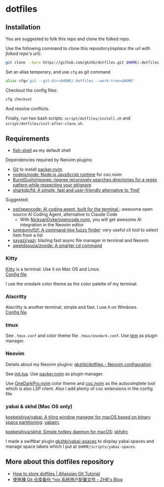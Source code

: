 # dotfiles

## Installation

You are suggested to folk this repo and clone the folked repo.

Use the following command to clone this repository(*replace the url with folked
repo's url*):

```bash
git clone --bare https://github.com/gkzhb/dotfiles.git $HOME/.dotfiles
```

Set an alias temporary, and use `cfg` as git command

```bash
alias cfg='git --git-dir=$HOME/.dotfiles --work-tree=$HOME'
```

Checkout the config files:

```bash
cfg checkout
```

And resolve conflicts.

Finally, run two bash scripts: `script/dotfiles/install.sh` and `script/dotfiles/init-after-clone.sh`.

## Requirements

* [fish-shell](https://github.com/fish-shell/fish-shell) as my default shell

Dependencies required by Neovim plugins:

* [Git](https://github.com/git/git) to install [packer.nvim](https://github.com/wbthomason/packer.nvim)
* [nodejs/node: Node.js JavaScript runtime](https://github.com/nodejs/node) for coc.nvim
* [BurntSushi/ripgrep: ripgrep recursively searches directories for a regex pattern while respecting your gitignore](https://github.com/BurntSushi/ripgrep)
* [sharkdp/fd: A simple, fast and user-friendly alternative to 'find'](https://github.com/sharkdp/fd)

Suggested:

* [sst/opencode: AI coding agent, built for the terminal.](https://github.com/sst/opencode): awesome open source AI Coding Agent, alternative to Claude Code
  * With [NickvanDyke/opencode.nvim](https://github.com/NickvanDyke/opencode.nvim/tree/main), you will get awesome AI integration in the Neovim editor
* [junegunn/fzf: A command-line fuzzy finder](https://github.com/junegunn/fzf):
very useful cli tool to select item from a list
* [sxyazi/yazi](https://github.com/sxyazi/yazi): blazing fast async file manager in terminal and Neovim
* [ajeetdsouza/zoxide: A smarter cd command](https://github.com/ajeetdsouza/zoxide)

### Kitty

[Kitty](https://github.com/kovidgoyal/kitty) is a terminal. Use it on Mac OS and
Linux.  
[Config file](./.config/kitty/kitty.yml).

I use the onedark color theme as the color palette of my terminal.

### Alacritty

Alacritty is another terminal, simple and fast. I use it on Windows.  
[Config file](./.config/alacritty/alacritty.yml).

### tmux

See `.tmux.conf` and color theme file `.tmux/onedark.conf`. Use [tpm](https://github.com/tmux-plugins/tpm)
as plugin manager.

### Neovim

Details about my Neovim plugins: [gkzhb/dotfiles - Neovim configuration](https://dotfyle.com/gkzhb/dotfiles-config-nvim)

See [init.lua](./.config/nvim/init.lua). Use [packer.nvim](https://github.com/wbthomason/packer.nvim)
as plugin manager.

Use [OneDarkPro.nvim](https://github.com/olimorris/onedarkpro.nvim) color theme and
[coc.nvim](https://github.com/neoclide/coc.nvim) as the autocomplete tool which
is also LSP client. Also I add plenty of coc extensions in the config file.

### yabai & skhd (Mac OS only)

[koekeishiya/yabai: A tiling window manager for macOS based on binary space partitioning](https://github.com/koekeishiya/yabai): [yabairc](./yabairc)

[koekeishiya/skhd: Simple hotkey daemon for macOS](https://github.com/koekeishiya/skhd): [skhdrc](./skhdrc)

I made a swiftbar plugin [gkzhb/yabai-spaces](https://github.com/gkzhb/yabai-spaces) to display yabai spaces and manage space labels which I put at `$HOME/scripts/yabai-spaces`.

## More about this dotfiles repository

* [How to store dotfiles | Atlassian Git Tutorial](https://www.atlassian.com/git/tutorials/dotfiles)
* [使用裸 Git 仓库备份 \*nix 系统用户配置文件 - ZHB's Blog](https://blog.gkzhb.top/post/2021-3-dotfiles/)
